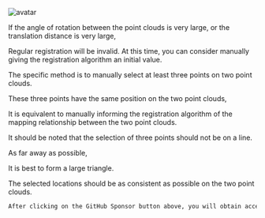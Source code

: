 ![avatar]( 7f9333dff82545ca97a4883962f9d3af.png) 

 If the angle of rotation between the point clouds is very large, or the translation distance is very large,

Regular registration will be invalid. At this time, you can consider manually giving the registration algorithm an initial value.

The specific method is to manually select at least three points on two point clouds.

These three points have the same position on the two point clouds,

It is equivalent to manually informing the registration algorithm of the mapping relationship between the two point clouds.

It should be noted that the selection of three points should not be on a line.

As far away as possible,

It is best to form a large triangle.

The selected locations should be as consistent as possible on the two point clouds. 

  ```python  
After clicking on the GitHub Sponsor button above, you will obtain access permissions to my private code repository ( https://github.com/slowlon/my_code_bar ) to view this blog code. By searching the code number of this blog, you can find the code you need, code number is: 202402030957463088
  ```  
